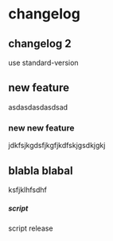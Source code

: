 # changelog

## changelog 2
use standard-version

## new feature
asdasdasdasdsad

### new new feature
jdkfsjkgdsfjkgfjkdfskjgsdkjgkj

## blabla blabal
ksfjklhfsdhf

##### script
script release 